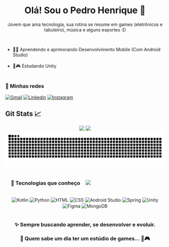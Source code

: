 <h1 align="center">Olá! Sou o Pedro Henrique 🚀</h1>

<p align="center">
    Jovem que ama tecnologia, sua rotina se resume em games (eletrônicos e tabuleiro), música e alguns esportes :D 
</p><br>

- 🚀💙 Aprendendo e aprimorando Desenvolvimento Mobile (Com Android Studio) <br><br>
- 🌱🎮 Estudando Unity

#

<h3>🚀 Minhas redes</h3>

[![Gmail](https://img.shields.io/badge/Gmail-D14836?style=for-the-badge&logo=gmail&logoColor=white)](mailto:ppedrouh@gmail.com)
[![Linkedin](https://img.shields.io/badge/linkedin-%230077B5.svg?style=for-the-badge&logo=linkedin&logoColor=white)](https://www.linkedin.com/in/pedro-henrique-ol)
[![Instagram](https://img.shields.io/badge/Instagram-%23E4405F.svg?style=for-the-badge&logo=Instagram&logoColor=white)](https://www.instagram.com/pedruouh/)

## Git Stats 📈

<div align="center">
  <img height="180em" src="https://github-readme-stats.vercel.app/api?username=Pedr0uh&show_icons=true&theme=dark"/>
  <img height="180em" src="https://github-readme-stats.vercel.app/api/top-langs/?username=Pedr0uh&layout=compact&theme=dark"/>
</div>

<picture align="center">
  <source media="(prefers-color-scheme: dark)" srcset="https://raw.githubusercontent.com/Pedr0uh/Pedr0uh/output/github-contribution-grid-snake-dark.svg">
  <source media="(prefers-color-scheme: light)" srcset="https://raw.githubusercontent.com/Pedr0uh/Pedr0uh/output/github-contribution-grid-snake.svg">
  <img alt="github contribution grid snake animation" src="https://raw.githubusercontent.com/Pedr0uh/Pedr0uh/output/github-contribution-grid-snake.svg">
</picture>

#
<div align="center">
    <img align="right" src="src/gif.gif" width="250">
    <h3>🚀 Tecnologias que conheço</h3>
    <div style="display: inline_block" align="center"><br>
        <img width="40" align="center" alt="Kotlin" src="https://raw.githubusercontent.com/marwin1991/profile-technology-icons/refs/heads/main/icons/kotlin.png"/>
        <img width="50" align="center" alt="Python" src="https://raw.githubusercontent.com/marwin1991/profile-technology-icons/refs/heads/main/icons/python.png"/>
        <img width="50" align="center" alt="HTML" src="https://raw.githubusercontent.com/marwin1991/profile-technology-icons/refs/heads/main/icons/html.png"/>
        <img width="50" align="center" alt="CSS" src="https://raw.githubusercontent.com/marwin1991/profile-technology-icons/refs/heads/main/icons/css.png"/>
        <img width="50" align="center" alt="Android Studio" src="https://raw.githubusercontent.com/marwin1991/profile-technology-icons/refs/heads/main/icons/android_studio.png"/>
        <img width="50" align="center" alt="Spring" src="https://raw.githubusercontent.com/marwin1991/profile-technology-icons/refs/heads/main/icons/spring.png"/>
        <img width="50" align="center" alt="Unity" src="https://raw.githubusercontent.com/marwin1991/profile-technology-icons/refs/heads/main/icons/unity.png"/>
        <img width="50" align="center" alt="Figma" src="https://raw.githubusercontent.com/marwin1991/profile-technology-icons/refs/heads/main/icons/figma.png"/>
        <img width="50" align="center" alt="MongoDB" src="https://raw.githubusercontent.com/marwin1991/profile-technology-icons/refs/heads/main/icons/mongodb.png"/>
    </div>
    <br>
    <h3>✨ Sempre buscando aprender, se desenvolver e evoluir.</h3>
    <h3>🎯 Quem sabe um dia ter um estúdio de games... 💙🎮</h3>
</div>
